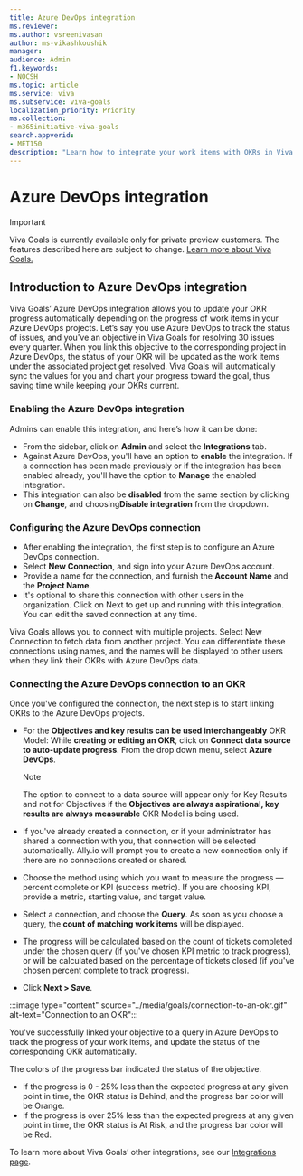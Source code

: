 ```yaml
---
title: Azure DevOps integration
ms.reviewer: 
ms.author: vsreenivasan
author: ms-vikashkoushik
manager: 
audience: Admin
f1.keywords:
- NOCSH
ms.topic: article
ms.service: viva
ms.subservice: viva-goals
localization_priority: Priority
ms.collection:  
- m365initiative-viva-goals  
search.appverid:
- MET150
description: "Learn how to integrate your work items with OKRs in Viva Goals"
---
```


# Azure DevOps integration

> [!IMPORTANT]
> Viva Goals is currently available only for private preview customers. The features described here are subject to change. [Learn more about Viva Goals.](https://go.microsoft.com/fwlink/?linkid=2189933)

## Introduction to Azure DevOps integration

Viva Goals’ Azure DevOps integration allows you to update your OKR progress automatically depending on the progress of work items in your Azure DevOps projects. Let’s say you use Azure DevOps to track the status of issues, and you've an objective in Viva Goals for resolving 30 issues every quarter. When you link this objective to the corresponding project in Azure DevOps, the status of your OKR will be updated as the work items under the associated project get resolved. Viva Goals will automatically sync the values for you and chart your progress toward the goal, thus saving time while keeping your OKRs current.

### Enabling the Azure DevOps integration

Admins can enable this integration, and here’s how it can be done: 

- From the sidebar, click on **Admin** and select the **Integrations** tab. 
- Against Azure DevOps, you'll have an option to **enable** the integration. If a connection has been made previously or if the integration has been enabled already, you'll have the option to **Manage** the enabled integration. 
- This integration can also be **disabled** from the same section by clicking on **Change**, and choosing**Disable integration** from the dropdown.

### Configuring the Azure DevOps connection 

- After enabling the integration, the first step is to configure an Azure DevOps connection. 
- Select **New Connection**, and sign into your Azure DevOps account. 
- Provide a name for the connection, and furnish the **Account Name** and the **Project Name**. 
- It's optional to share this connection with other users in the organization. Click on Next to get up and running with this integration. You can edit the saved connection at any time.

Viva Goals allows you to connect with multiple projects. Select New Connection to fetch data from another project. You can differentiate these connections using names, and the names will be displayed to other users when they link their OKRs with Azure DevOps data.

### Connecting the Azure DevOps connection to an OKR

Once you've configured the connection, the next step is to start linking OKRs to the Azure DevOps projects.

- For the **Objectives and key results can be used interchangeably** OKR Model: While **creating or editing an OKR**, click on **Connect data source to auto-update progress**. From the drop down menu, select **Azure DevOps**. 

  > [!NOTE]
  > The option to connect to a data source will appear only for Key Results and not for Objectives if the **Objectives are always aspirational, key results are always measurable** OKR Model is being used.

- If you've already created a connection, or if your administrator has shared a connection with you, that connection will be selected automatically. Ally.io will prompt you to create a new connection only if there are no connections created or shared. 
- Choose the method using which you want to measure the progress — percent complete or KPI (success metric). If you are choosing KPI, provide a metric, starting value, and target value. 
- Select a connection, and choose the **Query**. As soon as you choose a query, the **count of matching work items** will be displayed. 
- The progress will be calculated based on the count of tickets completed under the chosen query (if you've chosen KPI metric to track progress), or will be calculated based on the percentage of tickets closed (if you've chosen percent complete to track progress). 
- Click **Next > Save**.

:::image type="content" source="../media/goals/connection-to-an-okr.gif" alt-text="Connection to an OKR":::

You've successfully linked your objective to a query in Azure DevOps to track the progress of your work items, and update the status of the corresponding OKR automatically.


The colors of the progress bar indicated the status of the objective.

- If the progress is 0 - 25% less than the expected progress at any given point in time, the OKR status is Behind, and the progress bar color will be Orange.
- If the progress is over 25% less than the expected progress at any given point in time, the OKR status is At Risk, and the progress bar color will be Red.

To learn more about Viva Goals’ other integrations, see our [Integrations page](https://help.ally.io/en/collections/30526-integrations).